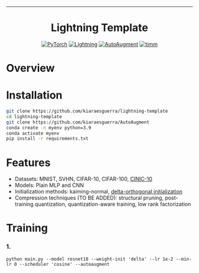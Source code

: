 
<hr>
<div align="center">

# Lightning Template

<a href="https://pytorch.org/get-started/locally/"><img alt="PyTorch" src="https://img.shields.io/badge/PyTorch-ee4c2c?logo=pytorch&logoColor=white"></a>
<a href="https://pytorchlightning.ai/"><img alt="Lightning" src="https://img.shields.io/badge/-Lightning-792ee5?logo=pytorchlightning&logoColor=white"></a>
<a href="https://github.com/DeepVoltaire/AutoAugment.git"><img alt="AutoAugment" src="https://img.shields.io/badge/-AutoAugment-017F2F?style=flat&logo=github&labelColor=gray"></a>
<a href="https://timm.fast.ai/"><img alt="timm" src="https://img.shields.io/badge/-timm-4682B4?style=flat&logo=github&labelColor=gray"></a>


</div>

# Overview



# Installation

```bash
git clone https://github.com/kiaraesguerra/lightning-template
cd lightning-template
git clone https://github.com/kiaraesguerra/AutoAugment
conda create -n myenv python=3.9
conda activate myenv
pip install -r requirements.txt
```

# Features
* Datasets: MNIST, SVHN, CIFAR-10, CIFAR-100,  <a href="https://paperswithcode.com/dataset/cinic-10">CINIC-10</a>
* Models: Plain MLP and CNN
* Initialization methods: kaiming-normal, <a href="https://arxiv.org/pdf/1806.05393.pdf"> delta-orthogonal initialization</a>
* Compression techniques (TO BE ADDED): structural pruning, post-training quantization, quantization-aware training, low rank factorization

# Training

### 1. 

```
python main.py --model resnet18 --weight-init 'delta' --lr 1e-2 --min-lr 0 --scheduler 'cosine' --autoaugment 
```


